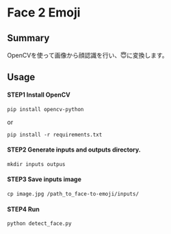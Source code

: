 # Face 2 Emoji

## Summary
OpenCVを使って画像から顔認識を行い、😇に変換します。

## Usage

#### STEP1 Install OpenCV
```
pip install opencv-python
```
or
```
pip install -r requirements.txt
```

#### STEP2 Generate inputs and outputs directory.
```
mkdir inputs outpus
```

#### STEP3 Save inputs image
```
cp image.jpg /path_to_face-to-emoji/inputs/
```

#### STEP4 Run
```
python detect_face.py
```
